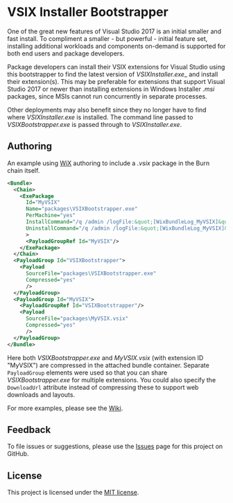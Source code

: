 VSIX Installer Bootstrapper
===========================

One of the great new features of Visual Studio 2017 is an initial smaller and fast install. To compliment a smaller - but powerful - initial feature set, installing additional workloads and components on-demand is supported for both end users and package developers.

Package developers can install their VSIX extensions for Visual Studio using this bootstrapper to find the latest version of _VSIXInstaller.exe__ and install their extension(s). This may be preferable for extensions that support Visual Studio 2017 or newer than installing extensions in Windows Installer _.msi_ packages, since MSIs cannot run concurrently in separate processes.

Other deployments may also benefit since they no longer have to find where _VSIXInstaller.exe_ is installed. The command line passed to _VSIXBootstrapper.exe_ is passed through to _VSIXInstaller.exe_.

## Authoring

An example using [WiX][] authoring to include a _.vsix_ package in the Burn chain itself.

```xml
<Bundle>
  <Chain>
    <ExePackage
      Id="MyVSIX"
      Name="packages\VSIXBootstrapper.exe"
      PerMachine="yes"
      InstallCommand="/q /admin /logFile:&quot;[WixBundleLog_MyVSIX]&quot; &quot;[WixBundleOriginalSource]\packages\MyVSIX.vsix&quot;"
      UninstallCommand="/q /admin /logFile:&quot;[WixBundleLog_MyVSIX]&quot; /u:MyVSIX"
      >
      <PayloadGroupRef Id="MyVSIX"/>
    </ExePackage>
  </Chain>
  <PayloadGroup Id="VSIXBootstrapper">
    <Payload
      SourceFile="packages\VSIXBootstrapper.exe"
      Compressed="yes"
      />
  </PayloadGroup>
  <PayloadGroup Id="MyVSIX">
    <PayloadGroupRef Id="VSIXBootstrapper"/>
    <Payload
      SourceFile="packages\MyVSIX.vsix"
      Compressed="yes"
      />
  </PayloadGroup>
</Bundle>
```

Here both _VSIXBootstrapper.exe_ and _MyVSIX.vsix_ (with extension ID "MyVSIX") are compressed in the attached bundle container. Separate `PayloadGroup` elements were used so that you can share _VSIXBootstrapper.exe_ for multiple extensions. You could also specify the `DownloadUrl` attribute instead of compressing these to support web downloads and layouts.

For more examples, please see the [Wiki][].

## Feedback

To file issues or suggestions, please use the [Issues][] page for this project on GitHub.

## License

This project is licensed under the [MIT license](LICENSE.txt).

  [issues]: https://github.com/Microsoft/vsixbootstrapper/issues
  [wiki]: https://github.com/Microsoft/vsixbootstrapper/wiki
  [wix]: http://wixtoolset.org
